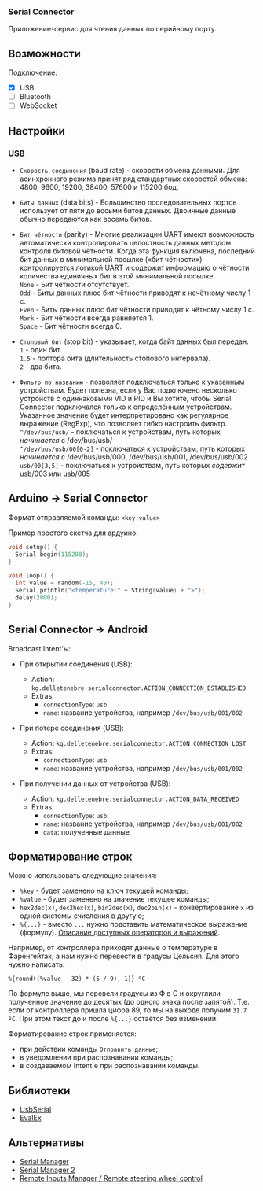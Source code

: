 ### Serial Connector

Приложение-сервис для чтения данных по серийному порту.

## Возможности
Подключение:
  - [x] USB
  - [ ] Bluetooth
  - [ ] WebSocket

## Настройки

### USB

* `Скорость соединения` (baud rate) - скорости обмена данными. Для асинхронного режима принят ряд
стандартных скоростей обмена: 4800, 9600, 19200, 38400, 57600 и 115200 бод.

* `Биты данных` (data bits) - Большинство последовательных портов использует от пяти до восьми битов
данных. Двоичные данные обычно передаются как восемь битов.

* `Бит чётности` (parity) - Многие реализации UART имеют возможность автоматически контролировать
целостность данных методом контроля битовой чётности. Когда эта функция включена, последний бит
данных в минимальной посылке («бит чётности») контролируется логикой UART и содержит информацию о
чётности количества единичных бит в этой минимальной посылке.  
`None` - Бит чётности отсутствует.  
`Odd` - Биты данных плюс бит чётности приводят к нечётному числу 1 с.  
`Even` - Биты данных плюс бит чётности приводят к чётному числу 1 с.  
`Mark` - Бит чётности всегда равняется 1.  
`Space` - Бит чётности всегда 0.

* `Стоповый бит` (stop bit) - указывает, когда байт данных был передан.  
`1` - один бит.  
`1.5` - полтора бита (длительность стопового интервала).  
`2` - два бита.

* `Фильтр по названию` - позволяет подключаться только к указанным устройствам. Будет полезна,
если у Вас подключено несколько устройств с одиннаковыми VID и PID и Вы хотите, чтобы Serial Connector
подключался только к определённым устройствам.  
Указанное значение будет интерпретировано как регулярное выражение (RegExp), что позволяет гибко
настроить фильтр.  
`^/dev/bus/usb/` - поключаться к устройствам, путь которых *начинается* с /dev/bus/usb/  
`^/dev/bus/usb/00[0-2]` - поключаться к устройствам, путь которых *начинается* с /dev/bus/usb/000,
/dev/bus/usb/001, /dev/bus/usb/002  
`usb/00[3,5]` - поключаться к устройствам, путь которых *содержит* usb/003 или usb/005

## Arduino → Serial Connector
Формат отправляемой команды: `<key:value>`

Пример простого скетча для ардуино:
```cpp
void setup() {
  Serial.begin(115200);
}

void loop() {
  int value = random(-15, 40);
  Serial.println("<temperature:" + String(value) + ">");
  delay(2000);
}
```

## Serial Connector → Android
Broadcast Intent'ы:
* При открытии соединения (USB):
  * Action: `kg.delletenebre.serialconnector.ACTION_CONNECTION_ESTABLISHED`
  * Extras:
    * `connectionType`: `usb`
    * `name`: название устройства, например `/dev/bus/usb/001/002`
    
* При потере соединения (USB):
  * Action: `kg.delletenebre.serialconnector.ACTION_CONNECTION_LOST`
  * Extras:
    * `connectionType`: `usb`
    * `name`: название устройства, например `/dev/bus/usb/001/002`
    
* При получении данных от устройства (USB):
  * Action: `kg.delletenebre.serialconnector.ACTION_DATA_RECEIVED`
  * Extras:
    * `connectionType`: `usb`
    * `name`: название устройства, например `/dev/bus/usb/001/002`
    * `data`: полученные данные


## Форматирование строк
Можно использовать следующие значения:
* `%key` - будет заменено на ключ текущей команды;
* `%value` - будет заменено на значение текущее команды;
* `hex2dec(x)`, `dec2hex(x)`, `bin2dec(x)`, `dec2bin(x)` - конвертирование `x` из одной системы
счисления в другую;
* `%{...}` - вместо ` ... ` нужно подставить математическое выражение (формулу). [Описание
доступных операторов и выражений](https://github.com/uklimaschewski/EvalEx#supported-operators).

Например, от контроллера приходят данные о температуре в Фаренгейтах, а нам нужно перевести в
градусы Цельсия. Для этого нужно написать:

`%{round((%value - 32) * (5 / 9), 1)} ºC`

По формуле выше, мы перевели градусы из Ф в С и округлили полученное значение до десятых (до одного
знака после запятой). Т.е. если от контроллера пришла цифра 89, то мы на выходе получим `31.7 ºC`.
При этом текст до и после `%{...}` остаётся без изменений.

Форматирование строк применяется:
* при действии команды `Отправить данные`;
* в уведомлении при распознавании команды;
* в создаваемом Intent'е при распознавании команды.


## Библиотеки
* [UsbSerial](https://github.com/felHR85/UsbSerial)
* [EvalEx](https://github.com/uklimaschewski/EvalEx)


## Альтернативы
* [Serial Manager](https://github.com/delletenebre/SerialManager)
* [Serial Manager 2](https://github.com/delletenebre/SerialManager2)
* [Remote Inputs Manager / Remote steering wheel control](http://forum.xda-developers.com/showthread.php?t=2635159)
